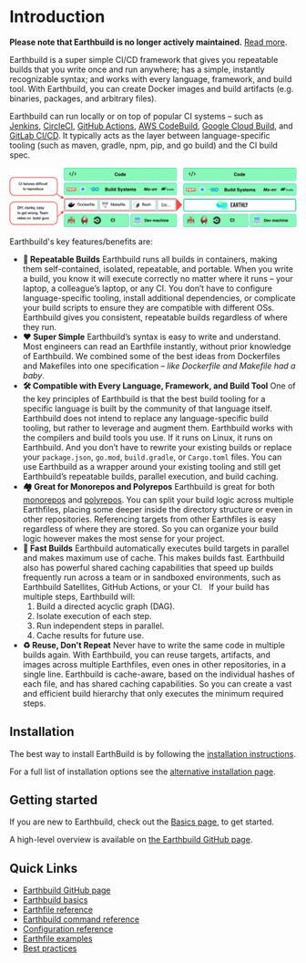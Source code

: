 # Introduction

**Please note that Earthbuild is no longer actively maintained.** [Read more](https://earthbuild.dev/blog/shutting-down-earthfiles-cloud).

Earthbuild is a super simple CI/CD framework that gives you repeatable builds that you write once and run anywhere; has a simple, instantly recognizable syntax; and works with every language, framework, and build tool. With Earthbuild, you can create Docker images and build artifacts (e.g. binaries, packages, and arbitrary files).

Earthbuild can run locally or on top of popular CI systems – such as [Jenkins](./ci-integration/guides/jenkins.md), [CircleCI](./ci-integration/guides/circle-integration.md), [GitHub Actions](./ci-integration/guides/gh-actions-integration.md), [AWS CodeBuild](./ci-integration/guides/codebuild-integration.md), [Google Cloud Build](./ci-integration/guides/google-cloud-build.md), and [GitLab CI/CD](./ci-integration/guides/gitlab-integration.md). It typically acts as the layer between language-specific tooling (such as maven, gradle, npm, pip, and go build) and the CI build spec.

![Earthbuild fits between language-specific tooling and the CI](img/integration-diagram-v2.png)

Earthbuild's key features/benefits are:

- **🔁 Repeatable Builds**
  Earthbuild runs all builds in containers, making them self-contained, isolated, repeatable, and portable. When you write a build, you know it will execute correctly no matter where it runs – your laptop, a colleague’s laptop, or any CI. You don’t have to configure language-specific tooling, install additional dependencies, or complicate your build scripts to ensure they are compatible with different OSs. Earthbuild gives you consistent, repeatable builds regardless of where they run.
- **❤️ Super Simple**
  Earthbuild’s syntax is easy to write and understand. Most engineers can read an Earthfile instantly, without prior knowledge of Earthbuild. We combined some of the best ideas from Dockerfiles and Makefiles into one specification _– like Dockerfile and Makefile had a baby_.
- **🛠 Compatible with Every Language, Framework, and Build Tool**
  One of the key principles of Earthbuild is that the best build tooling for a specific language is built by the community of that language itself. Earthbuild does not intend to replace any language-specific build tooling, but rather to leverage and augment them. Earthbuild works with the compilers and build tools you use. If it runs on Linux, it runs on Earthbuild. And you don’t have to rewrite your existing builds or replace your `package.json`, `go.mod`, `build.gradle`, or `Cargo.toml` files. You can use Earthbuild as a wrapper around your existing tooling and still get Earthbuild’s repeatable builds, parallel execution, and build caching.
- **🏘 Great for Monorepos and Polyrepos**
  Earthbuild is great for both [monorepos](https://github.com/earthbuild/earthbuild/tree/main/examples/monorepo) and [polyrepos](https://github.com/earthbuild/earthbuild/tree/main/examples/multirepo). You can split your build logic across multiple Earthfiles, placing some deeper inside the directory structure or even in other repositories. Referencing targets from other Earthfiles is easy regardless of where they are stored. So you can organize your build logic however makes the most sense for your project.
- **💨 Fast Builds**
  Earthbuild automatically executes build targets in parallel and makes maximum use of cache. This makes builds fast. Earthbuild also has powerful shared caching capabilities that speed up builds frequently run across a team or in sandboxed environments, such as Earthbuild Satellites, GitHub Actions, or your CI.
  &nbsp;
  If your build has multiple steps, Earthbuild will:
  1. Build a directed acyclic graph (DAG).
  2. Isolate execution of each step.
  3. Run independent steps in parallel.
  4. Cache results for future use.
- **♻️ Reuse, Don't Repeat**
  Never have to write the same code in multiple builds again. With Earthbuild, you can reuse targets, artifacts, and images across multiple Earthfiles, even ones in other repositories, in a single line. Earthbuild is cache-aware, based on the individual hashes of each file, and has shared caching capabilities. So you can create a vast and efficient build hierarchy that only executes the minimum required steps.

## Installation

The best way to install EarthBuild is by following the [installation instructions](https://earthbuild.dev/get-earthbuild).

For a full list of installation options see the [alternative installation page](./alt-installation/alt-installation.md).

## Getting started

If you are new to Earthbuild, check out the [Basics page](./basics/basics.md), to get started.

A high-level overview is available on [the Earthbuild GitHub page](https://github.com/earthbuild/earthbuild).

## Quick Links

- [Earthbuild GitHub page](https://github.com/earthbuild/earthbuild)
- [Earthbuild basics](./basics/basics.md)
- [Earthfile reference](./earthfile/earthfile.md)
- [Earthbuild command reference](./earthbuild-command/earthbuild-command.md)
- [Configuration reference](./earthbuild-config/earthbuild-config.md)
- [Earthfile examples](./examples/examples.md)
- [Best practices](./guides/best-practices.md)

